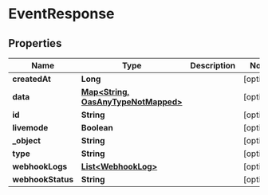 

# EventResponse

## Properties

Name | Type | Description | Notes
------------ | ------------- | ------------- | -------------
**createdAt** | **Long** |  |  [optional]
**data** | [**Map&lt;String, OasAnyTypeNotMapped&gt;**](OasAnyTypeNotMapped.md) |  |  [optional]
**id** | **String** |  |  [optional]
**livemode** | **Boolean** |  |  [optional]
**_object** | **String** |  |  [optional]
**type** | **String** |  |  [optional]
**webhookLogs** | [**List&lt;WebhookLog&gt;**](WebhookLog.md) |  |  [optional]
**webhookStatus** | **String** |  |  [optional]




